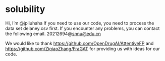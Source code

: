 # solubility

Hi, I’m @jpliuhaha If you need to use our code, you need to process the data set delaney.csv first. If you encounter any problems, you can contact the following email. 20212694@snnu@edu.cn


We would like to thank https://github.com/OpenDrugAI/AttentiveFP and https://github.com/ZiqiaoZhang/FraGAT for providing us with ideas for our code.

